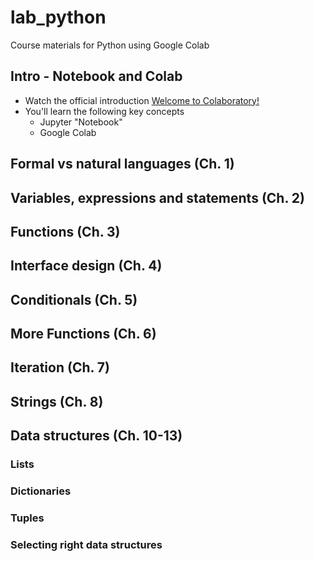 # lab_python
Course materials for Python using Google Colab


## Intro - Notebook and Colab
* Watch the official introduction [Welcome to Colaboratory!](https://colab.research.google.com/notebooks/welcome.ipynb)
* You'll learn the following key concepts
  * Jupyter "Notebook"
  * Google Colab
  
## Formal vs natural languages (Ch. 1)

## Variables, expressions and statements (Ch. 2)

## Functions (Ch. 3)

## Interface design (Ch. 4)

## Conditionals (Ch. 5)

## More Functions (Ch. 6)

## Iteration (Ch. 7)

## Strings (Ch. 8)

## Data structures (Ch. 10-13)

### Lists
### Dictionaries
### Tuples
### Selecting right data structures
